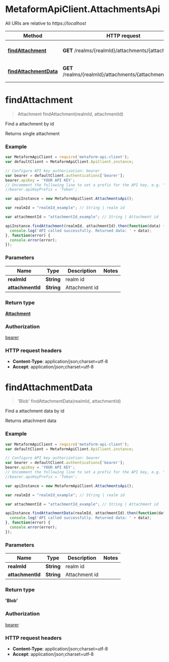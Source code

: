 # MetaformApiClient.AttachmentsApi

All URIs are relative to *https://localhost*

Method | HTTP request | Description
------------- | ------------- | -------------
[**findAttachment**](AttachmentsApi.md#findAttachment) | **GET** /realms/{realmId}/attachments/{attachmentId} | Find a attachment by id
[**findAttachmentData**](AttachmentsApi.md#findAttachmentData) | **GET** /realms/{realmId}/attachments/{attachmentId}/data | Find a attachment data by id


<a name="findAttachment"></a>
# **findAttachment**
> Attachment findAttachment(realmId, attachmentId)

Find a attachment by id

Returns single attachment

### Example
```javascript
var MetaformApiClient = require('metaform-api-client');
var defaultClient = MetaformApiClient.ApiClient.instance;

// Configure API key authorization: bearer
var bearer = defaultClient.authentications['bearer'];
bearer.apiKey = 'YOUR API KEY';
// Uncomment the following line to set a prefix for the API key, e.g. "Token" (defaults to null)
//bearer.apiKeyPrefix = 'Token';

var apiInstance = new MetaformApiClient.AttachmentsApi();

var realmId = "realmId_example"; // String | realm id

var attachmentId = "attachmentId_example"; // String | Attachment id

apiInstance.findAttachment(realmId, attachmentId).then(function(data) {
  console.log('API called successfully. Returned data: ' + data);
}, function(error) {
  console.error(error);
});

```

### Parameters

Name | Type | Description  | Notes
------------- | ------------- | ------------- | -------------
 **realmId** | **String**| realm id | 
 **attachmentId** | **String**| Attachment id | 

### Return type

[**Attachment**](Attachment.md)

### Authorization

[bearer](../README.md#bearer)

### HTTP request headers

 - **Content-Type**: application/json;charset=utf-8
 - **Accept**: application/json;charset=utf-8

<a name="findAttachmentData"></a>
# **findAttachmentData**
> &#39;Blob&#39; findAttachmentData(realmId, attachmentId)

Find a attachment data by id

Returns attachment data

### Example
```javascript
var MetaformApiClient = require('metaform-api-client');
var defaultClient = MetaformApiClient.ApiClient.instance;

// Configure API key authorization: bearer
var bearer = defaultClient.authentications['bearer'];
bearer.apiKey = 'YOUR API KEY';
// Uncomment the following line to set a prefix for the API key, e.g. "Token" (defaults to null)
//bearer.apiKeyPrefix = 'Token';

var apiInstance = new MetaformApiClient.AttachmentsApi();

var realmId = "realmId_example"; // String | realm id

var attachmentId = "attachmentId_example"; // String | Attachment id

apiInstance.findAttachmentData(realmId, attachmentId).then(function(data) {
  console.log('API called successfully. Returned data: ' + data);
}, function(error) {
  console.error(error);
});

```

### Parameters

Name | Type | Description  | Notes
------------- | ------------- | ------------- | -------------
 **realmId** | **String**| realm id | 
 **attachmentId** | **String**| Attachment id | 

### Return type

**&#39;Blob&#39;**

### Authorization

[bearer](../README.md#bearer)

### HTTP request headers

 - **Content-Type**: application/json;charset=utf-8
 - **Accept**: application/json;charset=utf-8

